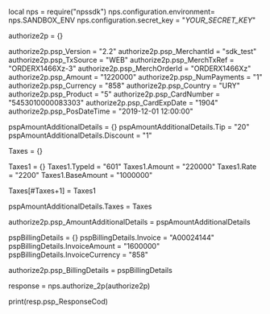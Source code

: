local nps = require("npssdk")
nps.configuration.environment= nps.SANDBOX_ENV
nps.configuration.secret_key = "_YOUR_SECRET_KEY_"


authorize2p = {}

authorize2p.psp_Version = "2.2"
authorize2p.psp_MerchantId = "sdk_test"
authorize2p.psp_TxSource = "WEB"
authorize2p.psp_MerchTxRef = "ORDERX1466Xz-3"
authorize2p.psp_MerchOrderId = "ORDERX1466Xz"
authorize2p.psp_Amount = "1220000"
authorize2p.psp_NumPayments = "1"
authorize2p.psp_Currency = "858"
authorize2p.psp_Country = "URY"
authorize2p.psp_Product = "5"
authorize2p.psp_CardNumber = "5453010000083303"
authorize2p.psp_CardExpDate = "1904"
authorize2p.psp_PosDateTime = "2019-12-01 12:00:00"

pspAmountAdditionalDetails = {}
pspAmountAdditionalDetails.Tip = "20"
pspAmountAdditionalDetails.Discount = "1"

Taxes = {}

Taxes1 = {}
Taxes1.TypeId = "601"
Taxes1.Amount = "220000"
Taxes1.Rate = "2200"
Taxes1.BaseAmount = "1000000"

Taxes[#Taxes+1] = Taxes1

pspAmountAdditionalDetails.Taxes = Taxes

authorize2p.psp_AmountAdditionalDetails = pspAmountAdditionalDetails

pspBillingDetails = {}
pspBillingDetails.Invoice = "A00024144"
pspBillingDetails.InvoiceAmount = "1600000"
pspBillingDetails.InvoiceCurrency = "858"

authorize2p.psp_BillingDetails = pspBillingDetails

response = nps.authorize_2p(authorize2p)

print(resp.psp_ResponseCod)
